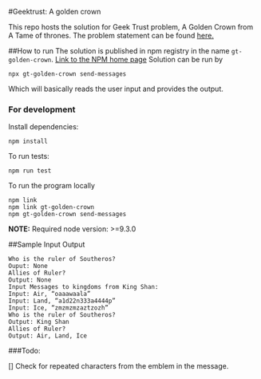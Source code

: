#Geektrust: A golden crown

This repo hosts the solution for Geek Trust problem, A Golden Crown from A Tame of thrones.
The problem statement can be found [here.](https://www.geektrust.in/coding-problem/backend/tame-of-thrones)

##How to run
The solution is published in npm registry in the name `gt-golden-crown`. [Link to the NPM home page](gt-golden-crown)
Solution can be run by
```
npx gt-golden-crown send-messages
```
Which will basically reads the user input and provides the output.

### For development
Install dependencies:
```
npm install
```
To run tests:
```
npm run test
```
To run the program locally
```
npm link
npm link gt-golden-crown
npm gt-golden-crown send-messages
```

**NOTE:** Required node version: >=9.3.0

##Sample Input Output
```
Who is the ruler of Southeros?
Ouput: None
Allies of Ruler?
Output: None
Input Messages to kingdoms from King Shan:
Input: Air, “oaaawaala”
Input: Land, “a1d22n333a4444p”
Input: Ice, “zmzmzmzaztzozh”
Who is the ruler of Southeros?
Output: King Shan
Allies of Ruler?
Output: Air, Land, Ice
```

###Todo:

[] Check for repeated characters from the emblem in the message.

